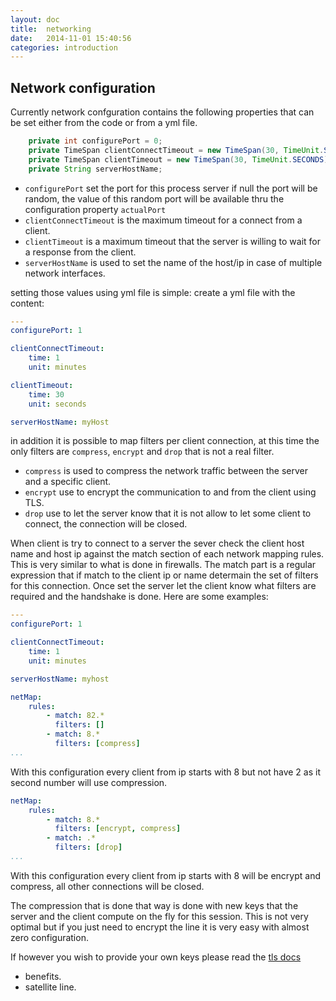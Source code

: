```yaml
---
layout: doc
title:  networking
date:   2014-11-01 15:40:56
categories: introduction
---
```


## Network configuration

Currently network confguration contains the following properties that can be set either from the code or from a yml file.

```java
    private int configurePort = 0;
    private TimeSpan clientConnectTimeout = new TimeSpan(30, TimeUnit.SECONDS);
    private TimeSpan clientTimeout = new TimeSpan(30, TimeUnit.SECONDS);
    private String serverHostName;
```
- `configurePort` set the port for this process server if null the port will be random, the value of this
random port will be available thru the configuration property `actualPort`
- `clientConnectTimeout` is the maximum timeout for a connect from a client.
- `clientTimeout` is a maximum timeout that the server is willing to wait for a response from the client.
- `serverHostName` is used to set the name of the host/ip in case of multiple network interfaces.

setting those values using yml file is simple:
create a yml file with the content:

```yaml
---
configurePort: 1

clientConnectTimeout:
    time: 1
    unit: minutes

clientTimeout:
    time: 30
    unit: seconds

serverHostName: myHost
```

in addition it is possible to map filters per client connection,
at this time the only filters are `compress`, `encrypt` and `drop` that is not a real filter.

* `compress` is used to compress the network traffic between the server and a specific client.
* `encrypt` use to encrypt the communication to and from the client using TLS.
* `drop` use to let the server know that it is not allow to let some client to connect, the connection will be closed.

When client is try to connect to a server the sever check the client host name and host ip against the match section of each network mapping rules.
This is very similar to what is done in firewalls.
The match part is a regular expression that if match to the client ip or name determain the set of filters for this connection.
Once set the server let the client know what filters are required and the handshake is done.
Here are some examples:

```yaml
---
configurePort: 1

clientConnectTimeout:
    time: 1
    unit: minutes

serverHostName: myhost

netMap:
    rules:
        - match: 82.*
          filters: []
        - match: 8.*
          filters: [compress]
...
```
With this configuration every client from ip starts with 8 but not have 2 as it second number will use compression.


```yaml
netMap:
    rules:
        - match: 8.*
          filters: [encrypt, compress]
        - match: .*
          filters: [drop]
...
```

With this configuration every client from ip starts with 8 will be encrypt and compress, all other connections will be closed.

The compression that is done that way is done with new keys that the server and the client compute on the fly for this session.
This is not very optimal but if you just need to encrypt the line it is very easy with almost zero configuration.

If however you wish to provide your own keys please read the [tls docs](tls.html)

- benefits.
- satellite line.
